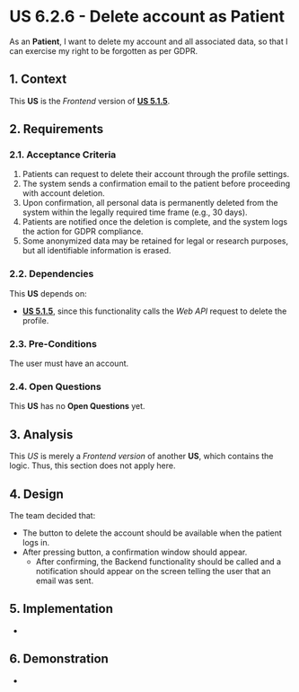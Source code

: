 # US 6.2.6 - Delete account as Patient

As an **Patient**, I want to delete my account and all associated data, so that I can exercise my right to be forgotten as per GDPR.

## 1. Context

This **US** is the *Frontend* version of [**US 5.1.5**](../../sprint-a/us5/readme.md).

## 2. Requirements

### 2.1. Acceptance Criteria

1. Patients can request to delete their account through the profile settings.
2. The system sends a confirmation email to the patient before proceeding with account deletion.
3. Upon confirmation, all personal data is permanently deleted from the system within the legally required time frame (e.g., 30 days).
4. Patients are notified once the deletion is complete, and the system logs the action for GDPR compliance.
5. Some anonymized data may be retained for legal or research purposes, but all identifiable information is erased.

### 2.2. Dependencies

This **US** depends on:
* [**US 5.1.5**](../../sprint-a/us5/readme.md), since this functionality calls the *Web API* request to delete the profile.

### 2.3. Pre-Conditions

The user must have an account.

### 2.4. Open Questions

This **US** has no **Open Questions** yet.

## 3. Analysis

This *US* is merely a *Frontend version* of another **US**, which contains the logic. Thus, this section does not apply here.

## 4. Design

The team decided that:
* The button to delete the account should be available when the patient logs in.
* After pressing button, a confirmation window should appear.
  * After confirming, the Backend functionality should be called and a notification should appear on the screen telling the user that an email was sent.

## 5. Implementation

-

## 6. Demonstration

-